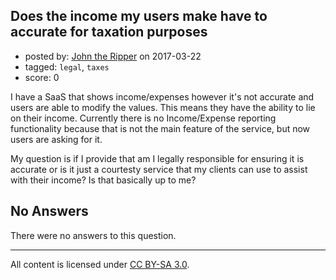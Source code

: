 ## Does the income my users make have to accurate for taxation purposes

- posted by: [John the Ripper](https://stackexchange.com/users/358126/john-the-ripper) on 2017-03-22
- tagged: `legal`, `taxes`
- score: 0

I have a SaaS that shows income/expenses however it's not accurate and users are able to modify the values. This means they have the ability to lie on their income. Currently there is no Income/Expense reporting functionality because that is not the main feature of the service, but now users are asking for it. 

My question is if I provide that am I legally responsible for ensuring it is accurate or is it just a courtesty service that my clients can use to assist with their income? Is that basically up to me?

## No Answers

There were no answers to this question.


---

All content is licensed under [CC BY-SA 3.0](https://creativecommons.org/licenses/by-sa/3.0/).
